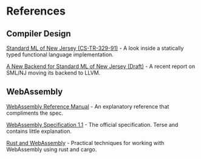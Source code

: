# References

## Compiler Design

[Standard ML of New Jersey (CS-TR-329-91)](https://www.cs.princeton.edu/~appel/papers/smlnj.pdf) -
A look inside a statically typed functional language implementation.

[A New Backend for Standard ML of New Jersey (Draft)](https://people.cs.uchicago.edu/~jhr/papers/2020/ifl-smlnj-llvm.pdf) -
A recent report on SML/NJ moving its backend to LLVM.


## WebAssembly

[WebAssembly Reference Manual](https://github.com/sunfishcode/wasm-reference-manual/blob/master/WebAssembly.md) -
An explanatory reference that compliments the spec.

[WebAssembly Specification 1.1](https://webassembly.github.io/spec/core/_download/WebAssembly.pdf) -
The official specification. Terse and contains little explanation.

[Rust and WebAssembly](https://rustwasm.github.io/docs/book/introduction.html) -
Practical techniques for working with WebAssembly using rust and cargo.